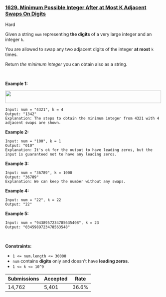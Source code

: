 ### [1629. Minimum Possible Integer After at Most K Adjacent Swaps On Digits](https://leetcode.com/problems/minimum-possible-integer-after-at-most-k-adjacent-swaps-on-digits/)

Hard

Given a string `` num `` representing __the digits__ of a very large integer and an integer `` k ``.

You are allowed to swap any two adjacent digits of the integer __at most__ `` k `` times.

Return _the minimum integer_ you can obtain also as a string.

 

__Example 1:__

<img alt="" src="https://assets.leetcode.com/uploads/2020/06/17/q4_1.jpg" style="width: 500px; height: 40px;"/>

```
Input: num = "4321", k = 4
Output: "1342"
Explanation: The steps to obtain the minimum integer from 4321 with 4 adjacent swaps are shown.
```

__Example 2:__

```
Input: num = "100", k = 1
Output: "010"
Explanation: It's ok for the output to have leading zeros, but the input is guaranteed not to have any leading zeros.
```

__Example 3:__

```
Input: num = "36789", k = 1000
Output: "36789"
Explanation: We can keep the number without any swaps.
```

__Example 4:__

```
Input: num = "22", k = 22
Output: "22"
```

__Example 5:__

```
Input: num = "9438957234785635408", k = 23
Output: "0345989723478563548"
```

 

__Constraints:__

*   `` 1 <= num.length <= 30000 ``
*   `` num `` contains __digits__ only and doesn't have __leading zeros__.
*   `` 1 <= k <= 10^9 ``

| Submissions    | Accepted     | Rate   |
| -------------- | ------------ | ------ |
| 14,762 | 5,401 | 36.6% |